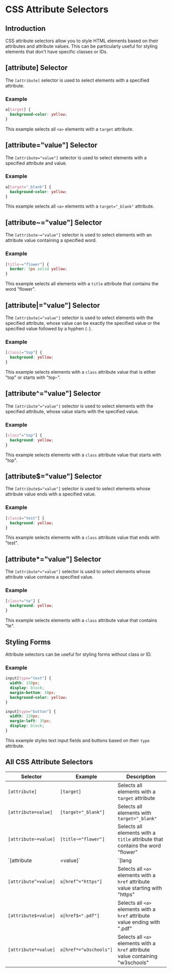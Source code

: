 # CSS Attribute Selectors
## Introduction
CSS attribute selectors allow you to style HTML elements based on their attributes and attribute values. This can be particularly useful for styling elements that don't have specific classes or IDs.
## [attribute] Selector
The `[attribute]` selector is used to select elements with a specified attribute.
### Example
```css
a[target] {
  background-color: yellow;
}
```
This example selects all `<a>` elements with a `target` attribute.
## [attribute="value"] Selector
The `[attribute="value"]` selector is used to select elements with a specified attribute and value.

### Example
```css
a[target="_blank"] {
  background-color: yellow;
}
```
This example selects all `<a>` elements with a `target="_blank"` attribute.

## [attribute~="value"] Selector

The `[attribute~="value"]` selector is used to select elements with an attribute value containing a specified word.

### Example
```css
[title~="flower"] {
  border: 5px solid yellow;
}
```
This example selects all elements with a `title` attribute that contains the word "flower".

## [attribute|="value"] Selector

The `[attribute|="value"]` selector is used to select elements with the specified attribute, whose value can be exactly the specified value or the specified value followed by a hyphen (`-`).

### Example
```css
[class|="top"] {
  background: yellow;
}
```
This example selects elements with a `class` attribute value that is either "top" or starts with "top-".

## [attribute^="value"] Selector

The `[attribute^="value"]` selector is used to select elements with the specified attribute, whose value starts with the specified value.

### Example
```css
[class^="top"] {
  background: yellow;
}
```
This example selects elements with a `class` attribute value that starts with "top".

## [attribute$="value"] Selector

The `[attribute$="value"]` selector is used to select elements whose attribute value ends with a specified value.

### Example
```css
[class$="test"] {
  background: yellow;
}
```
This example selects elements with a `class` attribute value that ends with "test".

## [attribute*="value"] Selector

The `[attribute*="value"]` selector is used to select elements whose attribute value contains a specified value.

### Example
```css
[class*="te"] {
  background: yellow;
}
```
This example selects elements with a `class` attribute value that contains "te".

## Styling Forms

Attribute selectors can be useful for styling forms without class or ID.

### Example
```css
input[type="text"] {
  width: 150px;
  display: block;
  margin-bottom: 10px;
  background-color: yellow;
}

input[type="button"] {
  width: 120px;
  margin-left: 35px;
  display: block;
}
```
This example styles text input fields and buttons based on their `type` attribute.

## All CSS Attribute Selectors

| Selector           | Example                  | Description                                                                 |
|--------------------|--------------------------|-----------------------------------------------------------------------------|
| `[attribute]`      | `[target]`               | Selects all elements with a `target` attribute                              |
| `[attribute=value]`| `[target="_blank"]`      | Selects all elements with `target="_blank"`                                 |
| `[attribute~=value]`| `[title~="flower"]`     | Selects all elements with a `title` attribute that contains the word "flower"|
| `[attribute|=value]`| `[lang|="en"]`          | Selects all elements with a `lang` attribute value starting with "en"       |
| `[attribute^=value]`| `a[href^="https"]`      | Selects all `<a>` elements with a `href` attribute value starting with "https"|
| `[attribute$=value]`| `a[href$=".pdf"]`       | Selects all `<a>` elements with a `href` attribute value ending with ".pdf" |
| `[attribute*=value]`| `a[href*="w3schools"]`  | Selects all `<a>` elements with a `href` attribute value containing "w3schools" |


